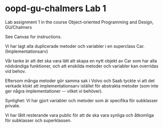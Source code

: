 # oopd-gu-chalmers Lab 1
Lab assignment 1 in the course Object-oriented Programming and Design, GU/Chalmers

See Canvas for instructions.

Vi har lagt alla duplicerade metoder och variabler i en superclass Car. (Implementationsarv)

Vår tanke är att det ska vara lätt att skapa en nytt objekt av Car som har alla nödvändiga funktioner, och att enskilda metoder och variabler kan overridas vid behov. 

Eftersom många metoder gör samma sak i Volvo och Saab tyckte vi att det verkade klokt att implementationsarv istället för abstrakta metoder (som inte ger några implementationer -- vilket vi behöver).

Synlighet:
Vi har gjort variabler och metoder som är specifika för subklasser private.

Vi har låtit resterande vara public för att de ska vara synliga och åtkomliga för subklasser och superklassen. 
